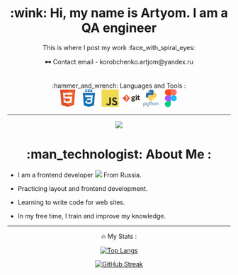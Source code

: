 ###
<div id="header" align="center">
</div>
<div id="text" align="center">
  <h1> :wink: Hi, my name is Artyom. I am a QA engineer </h1>
  <p> This is where I post my work :face_with_spiral_eyes:</p>
  <p> 🕶️ Contact email - korobchenko.artjom@yandex.ru</p>
  <img src="https://komarev.com/ghpvc/?username=DarcTorim&style=flat-square&color=blue" alt=""/>
</div>


<div align="center">
:hammer_and_wrench: Languages and Tools :
  
  <div>
  <img src="https://github.com/devicons/devicon/blob/master/icons/html5/html5-original.svg" title="HTML5" alt="HTML" width="40" height="40"/>&nbsp;
  <img src="https://github.com/devicons/devicon/blob/master/icons/css3/css3-plain-wordmark.svg"  title="CSS3" alt="CSS" width="40" height="40"/>&nbsp;
  <img src="https://github.com/devicons/devicon/blob/master/icons/javascript/javascript-original.svg" title="JavaScript" alt="JavaScript" width="40" height="40"/>&nbsp;
  <img src="https://github.com/devicons/devicon/blob/master/icons/git/git-original-wordmark.svg" title="Git" **alt="Git" width="40" height="40"/>
    <img src="https://raw.githubusercontent.com/devicons/devicon/62199a961a26c9c93743e991b9955c7f84ad31ca/icons/python/python-original-wordmark.svg" class="deleted asset" style="width="40" height="40"/>
    <img src="https://raw.githubusercontent.com/devicons/devicon/1119b9f84c0290e0f0b38982099a2bd027a48bf1/icons/figma/figma-original.svg" height="40" width="40">
  </div>
  

---

 <div align="center">
  <img src="https://media4.giphy.com/media/11c7UUfN4eoHF6/giphy.gif" width="500"/>
  </div>

  
  <h1>:man_technologist: About Me :</h1>
  <div align="left">
    
  - I am a frontend developer <img src="https://media.giphy.com/media/WUlplcMpOCEmTGBtBW/giphy.gif" width="30"> From Russia.
  
  - Practicing layout and frontend development.
  
  - Learning to write code for web sites.
  
  - In my free time, I train and improve my knowledge.
  </div>

---

  :fire: My Stats :
  
  
  [![Top Langs](https://github-readme-stats.vercel.app/api/top-langs/?username=DarcTorim&layout=compact&theme=vision-friendly-dark)](https://github.com/anuraghazra/github-readme-stats)
  
  
  [![GitHub Streak](http://github-readme-streak-stats.herokuapp.com?user=DarcTorim&theme=dark&hide_border=&locale=ru)](https://git.io/streak-stats)
  
  
  
  
